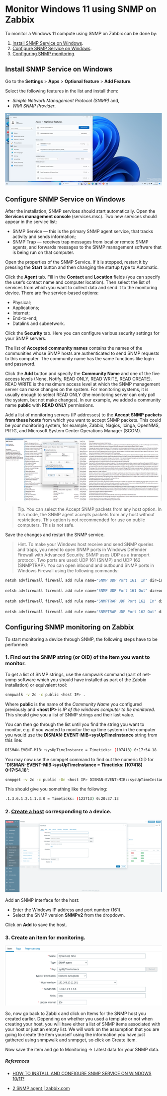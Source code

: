 # Monitor Windows 11 using SNMP on Zabbix

To monitor a Windows 11 compute using SNMP on Zabbix can be done by:

1. [Install SNMP Service on Windows](#install-snmp-service-on-windows).
1. [Configure SNMP Service on Windows](#configure-snmp-service-on-windows).
1. [Configuring SNMP monitoring](#configuring-snmp-monitoring).

## Install SNMP Service on Windows

Go to the **Settings** > **Apps** > **Optional feature** > **Add Feature**.

Select the following features in the list and install them:

- _Simple Network Management Protocol (SNMP)_ and,
- _WMI SNMP Provider_.

![](../../assets/install-snmp-services.png)

## Configure SNMP Service on Windows

After the installation, SNMP services should start automatically. Open the **Services management console** (services.msc). Two new services should appear in the service list:

- SNMP Service — this is the primary SNMP agent service, that tracks activity and sends information;
- SNMP Trap — receives trap messages from local or remote SNMP agents, and forwards messages to the SNMP management software that is being run on that computer.

Open the properties of the SNMP Service. If it is stopped, restart it by pressing the **Start** button and then changing the startup type to Automatic.

Click the **Agent** tab. Fill in the **Contact** and **Location** fields (you can specify the user’s contact name and computer location). Then select the list of services from which you want to collect data and send it to the monitoring device. There are five service-based options:

- Physical;
- Applications;
- Internet;
- End-to-end;
- Datalink and subnetwork.

Click the **Security** tab. Here you can configure various security settings for your SNMP servers.

The list of **Accepted community names** contains the names of the communities whose SNMP hosts are authenticated to send SNMP requests to this computer. The community name has the same functions like login and password.

Click the **Add** button and specify the **Community Name** and one of the five access levels (None, Notify, READ ONLY, READ WRITE, READ CREATE). READ WRITE is the maximum access level at which the SNMP management server can make changes on the system. For monitoring systems, it is usually enough to select READ ONLY (the monitoring server can only poll the system, but not make changes). In our example, we added a community name **public** with **READ ONLY** permissions.

Add a list of monitoring servers (IP addresses) to the **Accept SNMP packets from these hosts** from which you want to accept SNMP packets. This could be your monitoring system, for example, Zabbix, Nagios, Icinga, OpenNMS, PRTG, and Microsoft System Center Operations Manager (SCOM).

![](../..//assets/snmp-security-config.png)

> Tip. You can select the Accept SNMP packets from any host option. In this mode, the SNMP agent accepts packets from any host without restrictions. This option is not recommended for use on public computers. This is not safe.

Save the changes and restart the SNMP service.

> Hint. To make your Windows host receive and send SNMP queries and traps, you need to open SNMP ports in Windows Defender Firewall with Advanced Security. SNMP uses UDP as a transport protocol. Two ports are used: UDP 161 (SNMP) and UDP 162 (SNMPTRAP). You can open inbound and outbound SNMP ports in Windows Firewall using the following commands:

```bash
netsh advfirewall firewall add rule name="SNMP UDP Port 161  In" dir=in action=allow protocol=UDP localport=161

netsh advfirewall firewall add rule name="SNMP UDP Port 161 Out" dir=out action=allow protocol=UDP localport=161

netsh advfirewall firewall add rule name="SNMPTRAP UDP Port 162  In" dir=in action=allow protocol=UDP localport=162

netsh advfirewall firewall add rule name="SNMPTRAP UDP Port 162 Out" dir=out action=allow protocol=UDP localport=162
```

## Configuring SNMP monitoring on Zabbix

To start monitoring a device through SNMP, the following steps have to be performed:

### 1. Find out the SNMP string (or OID) of the item you want to monitor.

To get a list of SNMP strings, use the snmpwalk command (part of net-snmp software which you should have installed as part of the Zabbix installation) or equivalent tool:

```bash
snmpwalk -v 2c -c public <host IP> .
```

Where **public** is the name of the _Community Name_ you configured previously and **\<host IP\>** is _IP of the windows computer to be monitored_. This should give you a list of SNMP strings and their last value.

You can then go through the list until you find the string you want to monitor, e.g. if you wanted to monitor the up time system in the computer you would use the **DISMAN-EVENT-MIB::sysUpTimeInstance** string from this line:

```bash
DISMAN-EVENT-MIB::sysUpTimeInstance = Timeticks: (107418) 0:17:54.18
```

You may now use the snmpget command to find out the numeric OID for **'DISMAN-EVENT-MIB::sysUpTimeInstance = Timeticks: (107418) 0:17:54.18'**:

```bash
snmpget -v 2c -c public -On <host IP> DISMAN-EVENT-MIB::sysUpTimeInstance = Timeticks: (107418) 0:17:54.18
```

This should give you something like the following:

```bash
.1.3.6.1.2.1.1.3.0 = Timeticks: (123713) 0:20:37.13
```

### 2. [Create a host](https://www.zabbix.com/documentation/current/en/manual/config/hosts/host) corresponding to a device.

![Alt text](../../assets/create-host-zabbix.png)

Add an SNMP interface for the host:

- Enter the Windows IP address and port number (161).
- Select the SNMP version **SNMPv2** from the dropdown.

Click on **Add** to save the host.

### 3. Create an item for monitoring.

![Alt text](../../assets/create-item-host-zabbix.png)

So, now go back to Zabbix and click on Items for the SNMP host you created earlier. Depending on whether you used a template or not when creating your host, you will have either a list of SNMP items associated with your host or just an empty list. We will work on the assumption that you are going to create the item yourself using the information you have just gathered using snmpwalk and snmpget, so click on Create item.

Now save the item and go to Monitoring → Latest data for your SNMP data.

##### References

- [HOW TO INSTALL AND CONFIGURE SNMP SERVICE ON WINDOWS 10/11?](https://theitbros.com/snmp-service-on-windows-10/)

- [2 SNMP agent | zabbix.com](https://www.zabbix.com/documentation/current/en/manual/config/items/itemtypes/snmp)
